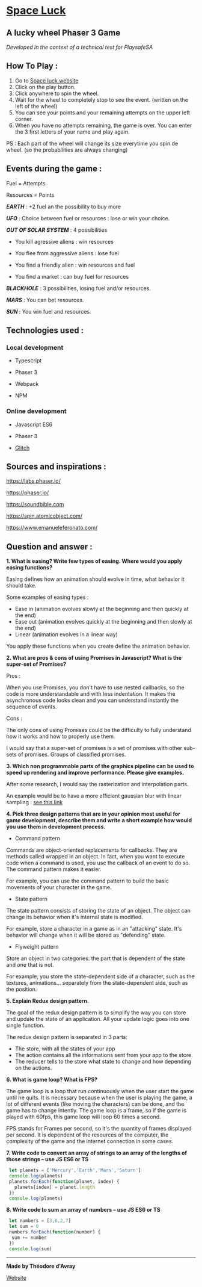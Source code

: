 # [Space Luck](https://space-luck.glitch.me/)
## A lucky wheel Phaser 3 Game
_Developed in the context of a technical test for PlaysafeSA_

## How To Play :
1. Go to [Space luck website](https://space-luck.glitch.me/)
2. Click on the play button.
3. Click anywhere to spin the wheel.
4. Wait for the wheel to completely stop to see the event. (written on the left of the wheel)
5. You can see your points and your remaining attempts on the upper left corner.
6. When you have no attempts remaining, the game is over. You can enter the 3 first letters of your name and play again.

PS : Each part of the wheel will change its size everytime you spin de wheel. (so the probabilities are always changing)

## Events during the game :
Fuel = Attempts

Resources = Points

**_EARTH_** : +2 fuel an the possibility to buy more

**_UFO_** : Choice between fuel or resources : lose or win your choice.

**_OUT OF SOLAR SYSTEM_** : 4 possibilities

   - You kill agressive aliens : win resources
    
   - You flee from aggressive aliens : lose fuel
    
   - You find a friendly alien : win resources and fuel
    
   - You find a market : can buy fuel for resources
    
**_BLACKHOLE_** : 3 possibilities, losing fuel and/or resources.

**_MARS_** : You can bet resources.

**_SUN_** : You win fuel and resources.

## Technologies used :
### Local development
- Typescript

- Phaser 3

- Webpack

- NPM

### Online development
- Javascript ES6

- Phaser 3

- [Glitch](https://glitch.com/)

## Sources and inspirations :
https://labs.phaser.io/

https://phaser.io/

https://soundbible.com

https://spin.atomicobject.com/

https://www.emanueleferonato.com/

## Question and answer :
**1. What is easing? Write few types of easing. Where would you apply easing functions?**

Easing defines how an animation should evolve in time, what behavior it should take.

Some examples of easing types :
- Ease in (animation evolves slowly at the beginning and then quickly at the end)
- Ease out (animation evolves quickly at the beginning and then slowly at the end)
- Linear (animation evolves in a linear way)

You apply these functions when you create define the animation behavior.

**2. What are pros & cons of using Promises in Javascript?  What is the super-set of Promises?**

Pros :

When you use Promises, you don't have to use nested callbacks, so the code is more understandable and with less indentation.
It makes the asynchronous code looks clean and you can understand instantly the sequence of events.

Cons :

The only cons of using Promises could be the difficulty to fully understand how it works and how to properly use them.

I would say that a super-set of promises is a set of promises with other sub-sets of promises. Groups of classified promises.

**3. Which non programmable parts of the graphics pipeline can be used to speed up rendering and improve performance. Please give examples.**

After some research, I would say the rasterization and interpolation parts.

An example would be to have a more efficient gaussian blur with linear sampling : [see this link](http://rastergrid.com/blog/2010/09/efficient-gaussian-blur-with-linear-sampling/)

**4. Pick three design patterns that are in your opinion most useful for game development, describe them and write a short example how would you use them in development process.**

- Command pattern

Commands are object-oriented replacements for callbacks. They are methods called wrapped in an object. In fact, when you want to execute code when a command is used, you use the callback of an event to do so. The command pattern makes it easier.

For example, you can use the command pattern to build the basic movements of your character in the game.

- State pattern

The state pattern consists of storing the state of an object. The object can change its behavior when it's internal state is modified.

For example, store a character in a game as in an "attacking" state. It's behavior will change when it will be stored as "defending" state.

- Flyweight pattern

Store an object in two categories: the part that is dependent of the state and one that is not.

For example, you store the state-dependent side of a character, such as the textures, animations... separately from the state-dependent side, such as the position.


**5. Explain Redux design pattern.**

The goal of the redux design pattern is to simplify the way you can store and update the state of an application. All your update logic goes into one single function. 

The redux design pattern is separated in 3 parts:
- The store, with all the states of your app
- The action contains all the informations sent from your app to the store.
- The reducer tells to the store what state to change and how depending on the actions.


**6. What is game loop? What is FPS?**

The game loop is a loop that run continuously when the user start the game until he quits. 
It is necessary because when the user is playing the game, a lot of different events (like moving the characters) can be done, and the game has to change intently. The game loop is a frame, so if the game is played with 60fps, this game loop will loop 60 times a second. 

FPS stands for Frames per second, so it's the quantity of frames displayed per second. It is dependent of the resources of the computer, the complexity of the game and the internet connection in some cases.

**7. Write code to convert an array of strings to an array of the lengths of those strings – use JS ES6 or TS**

```javascript
 let planets = ['Mercury','Earth','Mars','Saturn']
 console.log(planets)
 planets.forEach(function(planet, index) {
   planets[index] = planet.length
 })
 console.log(planets)
```

**8. Write code to sum an array of numbers – use JS ES6 or TS**

```javascript
 let numbers = [3,6,2,7]
 let sum = 0
 numbers.forEach(function(number) {
  sum += number
 })
 console.log(sum)
```

***
**Made by Théodore d'Avray**

[Website](https://theodore-davray.eu/)
